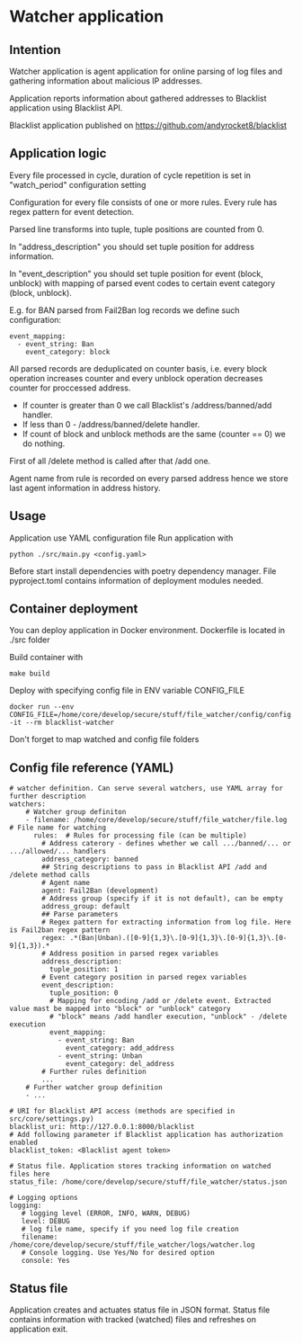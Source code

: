 # Watcher application
## Intention
Watcher application is agent application for online parsing of log files and gathering information about malicious IP addresses.

Application reports information about gathered addresses to Blacklist application using Blacklist API.

Blacklist application published on https://github.com/andyrocket8/blacklist 


## Application logic
Every file processed in cycle, duration of cycle repetition is set in "watch_period" configuration setting

Configuration for every file consists of one or more rules. Every rule has regex pattern for event detection.

Parsed line transforms into tuple, tuple positions are counted from 0. 

In "address_description" you should set tuple position for address information.

In "event_description" you should set tuple position for event (block, unblock) with mapping of parsed event codes to certain event category (block, unblock).

E.g. for BAN parsed from Fail2Ban log records we define such configuration:
```configuration
event_mapping:
  - event_string: Ban
    event_category: block
```

All parsed records are deduplicated on counter basis, i.e. every block operation increases counter and every unblock operation decreases counter for proccessed address.
* If counter is greater than 0 we call Blacklist's /address/banned/add handler. 
* If less than 0 - /address/banned/delete handler.
* If count of block and unblock methods are the same (counter == 0) we do nothing.

First of all /delete method is called after that /add one. 

Agent name from rule is recorded on every parsed address hence we store last agent information in address history.

## Usage
Application use YAML configuration file
Run application with 
```commandline
python ./src/main.py <config.yaml>
```
Before start install dependencies with poetry dependency manager. File pyproject.toml contains information of deployment modules needed.

## Container deployment
You can deploy application in Docker environment.
Dockerfile is located in ./src folder

Build container with 
```
make build
``` 
Deploy with specifying config file in ENV variable CONFIG_FILE
```
docker run --env CONFIG_FILE=/home/core/develop/secure/stuff/file_watcher/config/config.yml -it --rm blacklist-watcher
```
Don't forget to map watched and config file folders

## Config file reference (YAML)
```
# watcher definition. Can serve several watchers, use YAML array for further description
watchers:
    # Watcher group definiton       
    - filename: /home/core/develop/secure/stuff/file_watcher/file.log  # File name for watching
      rules:  # Rules for processing file (can be multiple)
        # Address caterory - defines whether we call .../banned/... or .../allowed/... handlers 
        address_category: banned 
        ## String descriptions to pass in Blacklist API /add and /delete method calls 
        # Agent name 
        agent: Fail2Ban (development)
        # Address group (specify if it is not default), can be empty 
        address_group: default
        ## Parse parameters 
        # Regex pattern for extracting information from log file. Here is Fail2ban regex pattern 
        regex: .*(Ban|Unban).([0-9]{1,3}\.[0-9]{1,3}\.[0-9]{1,3}\.[0-9]{1,3}).*
        # Address position in parsed regex variables
        address_description: 
          tuple_position: 1
        # Event category position in parsed regex variables
        event_description:
          tuple_position: 0
          # Mapping for encoding /add or /delete event. Extracted value mast be mapped into "block" or "unblock" category
          # "block" means /add handler execution, "unblock" - /delete execution  
          event_mapping:
            - event_string: Ban
              event_category: add_address
            - event_string: Unban
              event_category: del_address
        # Further rules definition 
        ... 
    # Further watcher group definition 
    - ... 

# URI for Blacklist API access (methods are specified in src/core/settings.py) 
blacklist_uri: http://127.0.0.1:8000/blacklist
# Add following parameter if Blacklist application has authorization enabled
blacklist_token: <Blacklist agent token>

# Status file. Application stores tracking information on watched files here  
status_file: /home/core/develop/secure/stuff/file_watcher/status.json

# Logging options 
logging:
   # logging level (ERROR, INFO, WARN, DEBUG) 
   level: DEBUG
   # log file name, specify if you need log file creation
   filename: /home/core/develop/secure/stuff/file_watcher/logs/watcher.log
   # Console logging. Use Yes/No for desired option
   console: Yes
```

## Status file
Application creates and actuates status file in JSON format. Status file contains information with tracked (watched) files and refreshes on application exit.
